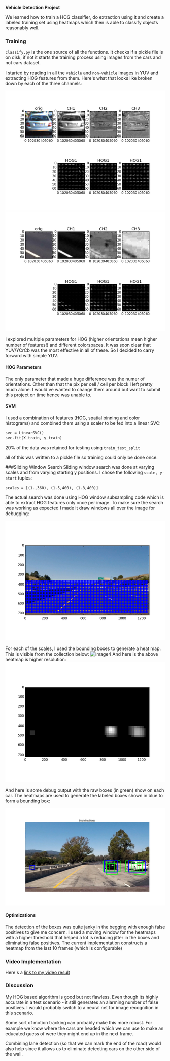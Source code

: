 **Vehicle Detection Project**

We learned how to train a HOG classifier, do extraction using it and create a labeled training set using heatmaps which then is able to classify objects reasonably well.

[//]: # (Image References)
[image1]: ./output_images/car-train-yuv.png
[image2]: ./output_images/not-car-train-yuv.png
[image3]: ./output_images/allwindows.png
[image4]: ./output_images/scalingwindow.jpg
[image5]: ./output_images/heatmap.png
[image6]: ./output_images/allboxes.png
[video1]: ./project_output_yuv.mp4

### Training

`classify.py` is the one source of all the functions. It checks if a pickle file is on disk, if not it starts the training process using images from the cars and not cars dataset.

I started by reading in all the `vehicle` and `non-vehicle` images in YUV and extracting HOG features from them. Here's what that looks like broken down by each of the three channels:

![image1]
![image2]

I explored multiple parameters for HOG (higher orientations mean higher number of features!) and different colorspaces. It was soon clear that YUV/YCrCb was the most effective in all of these. So I decided to carry forward with simple YUV.

#### HOG Parameters
The only parameter that made a huge difference was the numer of orientations. Other than that the pix per cell / cell per block I left pretty much alone. I would've wanted to change them around but want to submit this project on time hence was unable to.

#### SVM
I used a combination of features (HOG, spatial binning and color histograms) and combined them using a scaler to be fed into a linear SVC:
```
svc = LinearSVC()
svc.fit(X_train, y_train)
```

20% of the data was retained for testing using `train_test_split`

all of this was written to a pickle file so training could only be done once.

###Sliding Window Search
Sliding window search was done at varying scales and from varying starting y positions. I chose the following `scale, y-start` tuples:
```
scales = [(1.,360), (1.5,400), (1.8,400)]
```
The actual search was done using HOG window subsampling code which is able to extract HOG features only once per image. To make sure the search was working as expected I made it draw windows all over the image for debugging:

![image3]

For each of the scales, I used the bounding boxes to generate a heat map. This is visible from the collection below:
![image4]
And here is the above heatmap is higher resolution:
![image5]

And here is some debug output with the raw boxes (in green) show on each car. The heatmaps are used to generate the labeled boxes shown in blue to form a bounding box:

![image6]

#### Optimizations
The detection of the boxes was quite janky in the begging with enough false positives to give me concern. I used a moving window for the heatmaps with a higher threshold that helped a lot is reducing jitter in the boxes and eliminating false positives. The current implementation constructs a heatmap from the last 10 frames (which is configurable)

### Video Implementation

Here's a [link to my video result](./project_output_yuv.mp4)


### Discussion
My HOG based algorithm is good but not flawless. Even though its highly accurate in a test scenario - it still generates an alarming number of false positives. I would probably switch to a neural net for image recognition in this scenario.

Some sort of motion tracking can probably make this more robust. For example we know where the cars are headed which we can use to make an educated guess of were they might end up in the next frame. 

Combining lane detection (so that we can mark the end of the road) would also help since it allows us to eliminate detecting cars on the other side of the wall.
